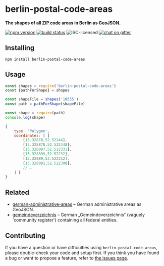 # berlin-postal-code-areas

**The shapes of all [ZIP code](https://en.wikipedia.org/wiki/Postal_codes_in_Germany) areas in Berlin as [GeoJSON](http://geojson.org).**

[![npm version](https://img.shields.io/npm/v/berlin-postal-code-areas.svg)](https://www.npmjs.com/package/berlin-postal-code-areas)
[![build status](https://api.travis-ci.org/derhuerst/berlin-postal-code-areas.svg?branch=master)](https://travis-ci.org/derhuerst/berlin-postal-code-areas)
![ISC-licensed](https://img.shields.io/github/license/derhuerst/berlin-postal-code-areas.svg)
[![chat on gitter](https://badges.gitter.im/derhuerst.svg)](https://gitter.im/derhuerst)


## Installing

```shell
npm install berlin-postal-code-areas
```


## Usage

```js
const shapes = require('berlin-postal-code-areas')
const {pathForShape} = shapes

const shapeFile = shapes('10555')
const path = pathForShape(shapeFile)

const shape = require(path)
console.log(shape)
```

```js
{
	type: 'Polygon',
	coordinates: [ [
		[13.32878,52.52244],
		[13.328878,52.522348],
		[13.328897,52.522331],
		[13.328899,52.52232],
		[13.32889,52.522312],
		[13.328881,52.522308],
		// …
	] ]
}
```


## Related

- [german-administrative-areas](https://github.com/juliuste/german-administrative-areas) – German administrative areas as GeoJSON.
- [gemeindeverzeichnis](https://github.com/juliuste/gemeindeverzeichnis) – German „Gemeindeverzeichnis“ (vaguely 'community register') containing all federal entities.


## Contributing

If you have a question or have difficulties using `berlin-postal-code-areas`, please double-check your code and setup first. If you think you have found a bug or want to propose a feature, refer to [the issues page](https://github.com/derhuerst/berlin-postal-code-areas/issues).
